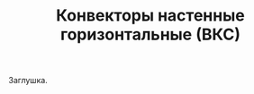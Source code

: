 ﻿---
title: Конвекторы настенные горизонтальные (ВКС)
description: Заглушка раздела. Материалы появятся позже.
---

Заглушка.
